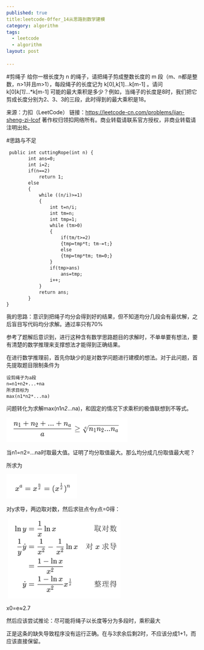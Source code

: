 ```yaml
---
published: true
title:leetcode-0ffer_14从思路到数学建模
category: algorithm
tags: 
  - leetcode
  - algorithm
layout: post

---
```

#剪绳子
给你一根长度为 n 的绳子，请把绳子剪成整数长度的 m 段（m、n都是整数，n>1并且m>1），每段绳子的长度记为 k[0],k[1]...k[m-1] 。请问 k[0]*k[1]*...*k[m-1] 可能的最大乘积是多少？例如，当绳子的长度是8时，我们把它剪成长度分别为2、3、3的三段，此时得到的最大乘积是18。

来源：力扣（LeetCode）
链接：https://leetcode-cn.com/problems/jian-sheng-zi-lcof
著作权归领扣网络所有。商业转载请联系官方授权，非商业转载请注明出处。

#思路与不足
       
     public int cuttingRope(int n) {
            int ans=0;
            int i=2;
            if(n==2)
                return 1;
            else
            {
                while ((n/i)>=1)
                {
                    int t=n/i;
                    int tm=n;
                    int tmp=1;
                    while (tm>0)
                    {
                        if(tm/t>=2)
                        {tmp=tmp*t; tm-=t;}
                        else
                        {tmp=tmp*tm; tm=0;}
                    }
                    if(tmp>ans)
                        ans=tmp;
                    i++;
                }
                return ans;
            }
    }
我的思路：意识到把绳子均分会得到好的结果，但不知道均分几段会有最优解，之后盲目写代码均分求解。通过率只有70%

参考了题解后意识到，进行这种含有数学思路题目的求解时，不单单要有想法，要有清楚的数学推理来支撑想法才能得到正确结果。

在进行数学推理前，首先你缺少的是对数学问题进行建模的想法。对于此问题，首先提取题目限制条件为
 
    设剪绳子为a段
    n=n1+n2+...+na
    所求目标为
    max(n1*n2*...na)
问题转化为求解max(n1*n2*...na)，和固定的情况下求乘积的极值联想到不等式。

   ![算术几何均值不等式](image/leetcode_offer_14/p1.png)

当n1=n2=...na时取最大值。证明了均分取值最大。那么均分成几份取值最大呢？

所求为

![算术几何均值不等式](image/leetcode_offer_14/p2.png)


对y求导，两边取对数，然后求驻点令y点=0得：

​
![算术几何均值不等式](image/leetcode_offer_14/p3.png)

x0=e≈2.7

然后应该尝试推论：尽可能将绳子以长度等分为多段时，乘积最大

正是这条的缺失导致程序没有运行正确。在与3求余后剩2时，不应该分成1+1，而应该直接保留。

